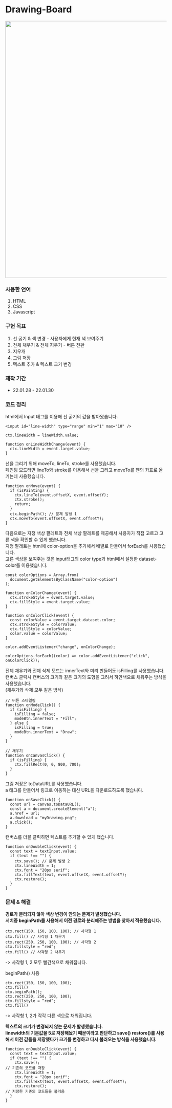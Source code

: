 # Drawing-Board

<img width="800" src="https://user-images.githubusercontent.com/109572328/208141590-b2dabb70-3ba3-4dd7-9ce0-4f5005b954b1.jpeg" />

<h3>사용한 언어</h3>
<ol>
  <li>HTML</li>
  <li>CSS</li>
  <li>Javascript</li>
</ol>

<h3>구현 목표</h3>
<ol>
  <li>선 굵기 & 색 변경 - 사용자에게 현재 색 보여주기</li>
  <li>전체 채우기 & 전체 지우기 - 버튼 전환</li>
  <li>지우개</li>
  <li>그림 저장</li>
  <li>텍스트 추가 & 텍스트 크기 변경</li>
</ol>

<h3>제작 기간</h3>
<ul>
  <li>22.01.28 - 22.01.30</li>
</ul>

<h3>코드 정리</h3>
html에서 Input 태그를 이용해 선 굵기의 값을 받아왔습니다.

```
<input id="line-width" type="range" min="1" max="10" />

ctx.lineWidth = lineWidth.value;

function onLineWidthChange(event) {
  ctx.lineWidth = event.target.value;
}
```

선을 그리기 위해 moveTo, lineTo, stroke를 사용했습니다.<br>
페인팅 모드라면 lineTo와 stroke를 이용해서 선을 그리고 moveTo를 펜의 좌표로 옮기는데 사용했습니다.

```
function onMove(event) {
  if (isPainting) {
    ctx.lineTo(event.offsetX, event.offsetY);
    ctx.stroke();
    return;
  }
  ctx.beginPath(); // 문제 발생 1
  ctx.moveTo(event.offsetX, event.offsetY);
}
```

다음으로는 지정 색상 팔레트와 전체 색상 팔레트를 제공해서 사용자가 직접 고르고 고른 색을 확인할 수 있게 했습니다.<br>
지정 팔레트는 html에 color-option을 추가해서 배열로 만들어서 forEach를 사용했습니다.<br>
고른 색상을 보여주는 것은 input태그의 color type과 html에서 설정한 dataset-color를 이용했습니다.

```
const colorOptions = Array.from(
  document.getElementsByClassName("color-option")
);

function onColorChange(event) {
  ctx.strokeStyle = event.target.value;
  ctx.fillStyle = event.target.value;
}

function onColorClick(event) {
  const colorValue = event.target.dataset.color;
  ctx.strokeStyle = colorValue;
  ctx.fillStyle = colorValue;
  color.value = colorValue;
}

color.addEventListener("change", onColorChange);

colorOptions.forEach((color) => color.addEventListener("click", onColorClick));
```

전체 채우기와 전체 삭제 모드는 innerText와 미리 만들어둔 isFilling를 사용했습니다.<br>
캔버스 클릭시 캔버스의 크기와 같은 크기의 도형을 그려서 하얀색으로 채워주는 방식을 사용했습니다.<br>
(채우기와 삭제 모두 같은 방식)

```
// 버튼 스타일링
function onModeClick() {
  if (isFilling) {
    isFilling = false;
    modeBtn.innerText = "Fill";
  } else {
    isFilling = true;
    modeBtn.innerText = "Draw";
  }
}

// 채우기
function onCanvasClick() {
  if (isFilling) {
    ctx.fillRect(0, 0, 800, 700);
  }
}
```

그림 저장은 toDataURL를 사용했습니다.<br>
a 태그를 만들어서 링크로 이동하는 대신 URL을 다운로드하도록 했습니다.

```
function onSaveClick() {
  const url = canvas.toDataURL();
  const a = document.createElement("a");
  a.href = url;
  a.download = "myDrawing.png";
  a.click();
}
```

캔버스를 더블 클릭하면 텍스트를 추가할 수 있게 했습니다.

```
function onDoubleClick(event) {
  const text = textInput.value;
  if (text !== "") {
    ctx.save(); // 문제 발생 2
    ctx.lineWidth = 1;
    ctx.font = "20px serif";
    ctx.fillText(text, event.offsetX, event.offsetY);
    ctx.restore();
  }
}
```

<h3>문제 & 해결</h3>

<b>경로가 분리되지 않아 색상 변경이 안되는 문제가 발생했습니다.<br>
서치중 beginPath를 사용해서 이전 경로와 분리해주는 방법을 찾아서 적용했습니다.</b>

```
ctx.rect(150, 150, 100, 100); // 사각형 1
ctx.fill() // 사각형 1 채우기
ctx.rect(250, 250, 100, 100); // 사각형 2
ctx.fillstyle = “red”;
ctx.fill() // 사각형 2 채우기
```
-> 사각형 1, 2 모두 빨간색으로 채워집니다.

beginPath() 사용

```
ctx.rect(150, 150, 100, 100);
ctx.fill()
ctx.beginPath();
ctx.rect(250, 250, 100, 100);
ctx.fillstyle = “red”;
ctx.fill()
```
-> 사각형 1, 2가 각각 다른 색으로 채워집니다.

<b>텍스트의 크기가 변경되지 않는 문제가 발생했습니다.<br>
linewidth의 기본값을 5로 저장해놨기 때문이라고 판단하고
save() restore()를 사용해서 이전 값들을 저장했다가 크기를 변경하고 다시 불러오는 방식을 사용했습니다.</b>

```
function onDoubleClick(event) {
  const text = textInput.value;
  if (text !== "") {
    ctx.save();
// 기존의 코드를 저장
    ctx.lineWidth = 1;
    ctx.font = "20px serif";
    ctx.fillText(text, event.offsetX, event.offsetY);
    ctx.restore();
// 저장한 기존의 코드들을 불러옴
  }
}
```
